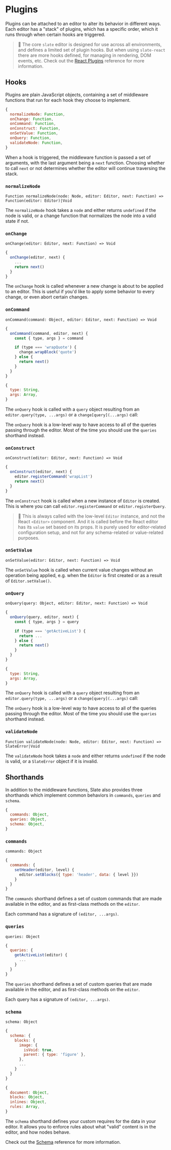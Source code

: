 # Plugins

Plugins can be attached to an editor to alter its behavior in different ways. Each editor has a "stack" of plugins, which has a specific order, which it runs through when certain hooks are triggered.

> 🤖 The core `slate` editor is designed for use across all environments, and defines a limited set of plugin hooks. But when using `slate-react` there are more hooks defined, for managing in rendering, DOM events, etc. Check out the [React Plugins](../slate-react/plugins.md) reference for more information.

## Hooks

Plugins are plain JavaScript objects, containing a set of middleware functions that run for each hook they choose to implement.

```js
{
  normalizeNode: Function,
  onChange: Function,
  onCommand: Function,
  onConstruct: Function,
  onSetValue: Function,
  onQuery: Function,
  validateNode: Function,
}
```

When a hook is triggered, the middleware function is passed a set of arguments, with the last argument being a `next` function. Choosing whether to call `next` or not determines whether the editor will continue traversing the stack.

### `normalizeNode`

`Function normalizeNode(node: Node, editor: Editor, next: Function) => Function(editor: Editor)|Void`

The `normalizeNode` hook takes a `node` and either returns `undefined` if the node is valid, or a change function that normalizes the node into a valid state if not.

### `onChange`

`onChange(editor: Editor, next: Function) => Void`

```js
{
  onChange(editor, next) {
    ...
    return next()
  }
}
```

The `onChange` hook is called whenever a new change is about to be applied to an editor. This is useful if you'd like to apply some behavior to every change, or even abort certain changes.

### `onCommand`

`onCommand(command: Object, editor: Editor, next: Function) => Void`

```js
{
  onCommand(command, editor, next) {
    const { type, args } = command

    if (type === 'wrapQuote') {
      change.wrapBlock('quote')
    } else {
      return next()
    }
  }
}
```

```js
{
  type: String,
  args: Array,
}
```

The `onQuery` hook is called with a `query` object resulting from an `editor.query(type, ...args)` or a `change[query](...args)` call:

The `onQuery` hook is a low-level way to have access to all of the queries passing through the editor. Most of the time you should use the `queries` shorthand instead.

### `onConstruct`

`onConstruct(editor: Editor, next: Function) => Void`

```js
{
  onConstruct(editor, next) {
    editor.registerCommand('wrapList')
    return next()
  }
}
```

The `onConstruct` hook is called when a new instance of `Editor` is created. This is where you can call `editor.registerCommand` or `editor.registerQuery`.

> 🤖 This is always called with the low-level `Editor` instance, and not the React `<Editor>` component. And it is called before the React editor has its `value` set based on its props. It is purely used for editor-related configuration setup, and not for any schema-related or value-related purposes.

### `onSetValue`

`onSetValue(editor: Editor, next: Function) => Void`

The `onSetValue` hook is called when current value changes without an operation being applied, e.g. when the `Editor` is first created or as a result of `Editor.setValue()`.

### `onQuery`

`onQuery(query: Object, editor: Editor, next: Function) => Void`

```js
{
  onQuery(query, editor, next) {
    const { type, args } = query

    if (type === 'getActiveList') {
      return ...
    } else {
      return next()
    }
  }
}
```

```js
{
  type: String,
  args: Array,
}
```

The `onQuery` hook is called with a `query` object resulting from an `editor.query(type, ...args)` or a `change[query](...args)` call:

The `onQuery` hook is a low-level way to have access to all of the queries passing through the editor. Most of the time you should use the `queries` shorthand instead.

### `validateNode`

`Function validateNode(node: Node, editor: Editor, next: Function) => SlateError|Void`

The `validateNode` hook takes a `node` and either returns `undefined` if the node is valid, or a `SlateError` object if it is invalid.

## Shorthands

In addition to the middleware functions, Slate also provides three shorthands which implement common behaviors in `commands`, `queries` and `schema`.

```js
{
  commands: Object,
  queries: Object,
  schema: Object,
}
```

### `commands`

`commands: Object`

```js
{
  commands: {
    setHeader(editor, level) {
      editor.setBlocks({ type: 'header', data: { level }})
    }
  }
}
```

The `commands` shorthand defines a set of custom commands that are made available in the editor, and as first-class methods on the `editor`.

Each command has a signature of `(editor, ...args)`.

### `queries`

`queries: Object`

```js
{
  queries: {
    getActiveList(editor) {
      ...
    }
  }
}
```

The `queries` shorthand defines a set of custom queries that are made available in the editor, and as first-class methods on the `editor`.

Each query has a signature of `(editor, ...args)`.

### `schema`

`schema: Object`

```js
{
  schema: {
    blocks: {
      image: {
        isVoid: true,
        parent: { type: 'figure' },
      },
      ...
    }
  }
}
```

```js
{
  document: Object,
  blocks: Object,
  inlines: Object,
  rules: Array,
}
```

The `schema` shorthand defines your custom requires for the data in your editor. It allows you to enforce rules about what "valid" content is in the editor, and how nodes behave.

Check out the [Schema](./schema.md) reference for more information.
